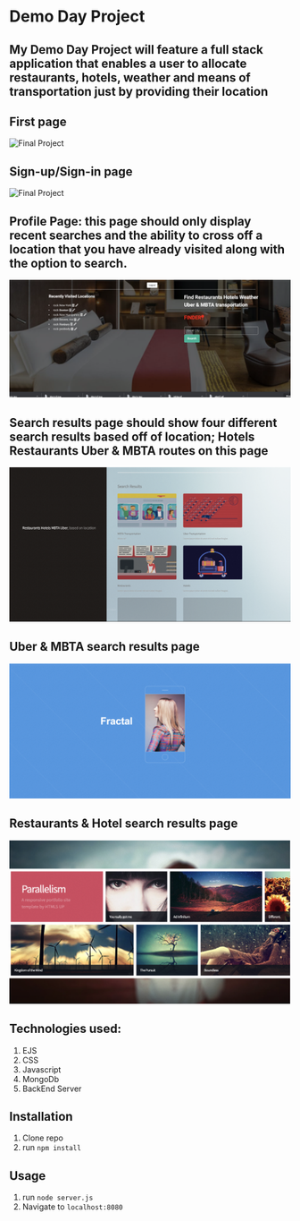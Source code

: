 # Demo Day Project

## My Demo Day Project will feature a full stack application that enables a user to allocate restaurants, hotels, weather and means of transportation just by providing their location

## First page
![Final Project](page1.jpg)
## Sign-up/Sign-in page
![Final Project](page2.jpg)
## Profile Page: this page should only display recent searches and the ability to cross off a location that you have already visited along with the option to search.
![Final Project](page3.jpg)
## Search results page should show four different search results based off of location; Hotels Restaurants Uber & MBTA routes on this page
![Final Project](page4.jpg)
## Uber & MBTA search results page
![Final Project](page5.jpg)
## Restaurants & Hotel search results page
![Final Project](page6.jpg)
## Technologies used:
1. EJS
2. CSS
3. Javascript
4. MongoDb
5. BackEnd Server
## Installation

1. Clone repo
2. run `npm install`

## Usage

1. run `node server.js`
2. Navigate to `localhost:8080`
